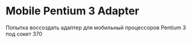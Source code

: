 # Mobile Pentium 3 Adapter
Попытка воссоздать адаптер для мобильный процессоров Pentium 3 под сокет 370
